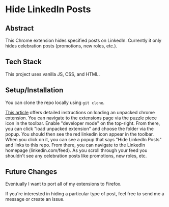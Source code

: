 # Hide LinkedIn Posts

## Abstract
This Chrome extension hides specified posts on LinkedIn.
Currently it only hides celebration posts (promotions, new roles, etc.).

## Tech Stack
This project uses vanilla JS, CSS, and HTML.

## Setup/Installation
You can clone the repo locally using `git clone`.

[This article](https://developer.chrome.com/docs/extensions/mv3/getstarted/development-basics/#load-unpacked) offers detailed instructions on loading an unpacked chrome extension. You can navigate to the extensions page via the puzzle piece icon in the toolbar. Enable "developer mode" on the top-right. From there, you can click "load unpacked extension" and choose the folder via the popup. You should then see the red linkedin icon appear in the toolbar. When you click on it, you can see a popup that says "Hide LinkedIn Posts" and links to this repo. From there, you can navigate to the LinkedIn homepage (linkedin.com/feed). As you scroll through your feed you shouldn't see any celebration posts like promotions, new roles, etc.

## Future Changes
Eventually I want to port all of my extensions to Firefox.

If you're interested in hiding a particular type of post, feel free to send me a message or create an issue.



